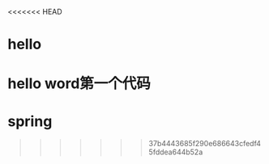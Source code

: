<<<<<<< HEAD
# hello
hello word第一个代码
=======
# spring
>>>>>>> 37b4443685f290e686643cfedf45fddea644b52a
